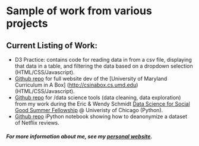 # Sample of work from various projects
## Current Listing of Work:
- D3 Practice: contains code for reading data in from a csv file, displaying that data in a table, and filtering the data based on a dropdown selection (HTML/CSS/Javascript).
- [Github repo](https://github.com/mcwic) for full website dev of the [University of Maryland Curriculum in A Box] (http://csinabox.cs.umd.edu) (HTML/CSS/Javascript).
- [Github repo](https://github.com/eredmiles/GeneralDataScienceToolsDSSG2015) for /data science tools (data cleaning, data exploration) from my work during the Eric & Wendy Schmidt [Data Science for Social Good Summer Fellowship](http://dssg.io) @ Univeristy of Chicago (Python).
- [Github repo](https://github.com/eredmiles/data-deanonymize) iPython notebook showing how to deanonymize a dataset of Netflix reviews.

##### For more information about me, see my [personal website](cs.umd.edu/~eredmiles).
